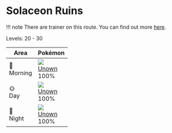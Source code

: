 # Solaceon Ruins

!!! note
    There are trainer on this route. You can find out more [here](../../trainer_changes/solaceon_ruins/).

Levels: 20 - 30

Area         | Pokémon                       | 
---          | ---                           | 
🌅<br>Morning | ![][201]<br> [Unown]<br> 100% | 
🌞<br>Day     | ![][201]<br> [Unown]<br> 100% | 
🌙<br>Night   | ![][201]<br> [Unown]<br> 100% | 

[Unown]: ../../pokemon_changes/201/
[201]: ../img/pokemon/201.png
